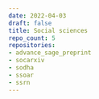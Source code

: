 ```yaml
---
date: 2022-04-03
draft: false
title: Social sciences
repo_count: 5
repositories:
- advance_sage_preprint
- socarxiv
- sodha
- ssoar
- ssrn
---
```



